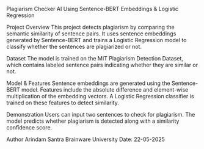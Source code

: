 Plagiarism Checker AI
Using Sentence-BERT Embeddings & Logistic Regression

Project Overview
This project detects plagiarism by comparing the semantic similarity of sentence pairs. It uses sentence embeddings generated by Sentence-BERT and trains a Logistic Regression model to classify whether the sentences are plagiarized or not.

Dataset
The model is trained on the MIT Plagiarism Detection Dataset, which contains labeled sentence pairs indicating whether they are similar or not.

Model & Features
Sentence embeddings are generated using the Sentence-BERT model. Features include the absolute difference and element-wise multiplication of the embedding vectors. A Logistic Regression classifier is trained on these features to detect similarity.

Demonstration
Users can input two sentences to check for plagiarism. The model predicts whether plagiarism is detected along with a similarity confidence score.

Author
Arindam Santra
Brainware University
Date: 22-05-2025

